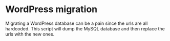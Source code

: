 # WordPress migration

Migrating a WordPress database can be a pain since the urls are all hardcoded. This script will dump the MySQL database and then replace the urls with the new ones.
